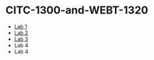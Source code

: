 # CITC-1300-and-WEBT-1320
<ul>
    <li><a href="Lab1/index.html" target="_blank">Lab 1</a></li>
    <li><a href="Lab2/index.html" target="_blank">Lab 2</a></li>
    <li><a href="Lab3/index.html" target="_blank">Lab 3</a></li>
    <li><a herf="Lab 4/index.html" tagert="_blank">Lab 4</a></li>
    <li><a herf="Lab 4/index.html" target="_blank">Lab 4</a></li>
</ul>